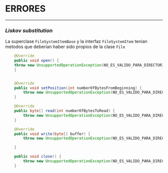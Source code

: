 # ERRORES

 ---
### *Liskov substitution*

La superclase `FileSystemItemBase` y la interfaz `FileSystemItem` tenian metodos 
que deberian haber sido propios de la clase `File`

```java 
    @Override
    public void open() {
    throw new UnsupportedOperationException(NO_ES_VALIDO_PARA_DIRECTORIOS);
    }


    @Override
    public void setPosition(int numberOfBytesFromBeginning) {
        throw new UnsupportedOperationException(NO_ES_VALIDO_PARA_DIRECTORIOS);
    }

    @Override
    public byte[] read(int numberOfBytesToRead) {
        throw new UnsupportedOperationException(NO_ES_VALIDO_PARA_DIRECTORIOS);
    }

    @Override
    public void write(byte[] buffer) {
        throw new UnsupportedOperationException(NO_ES_VALIDO_PARA_DIRECTORIOS);

    }

    public void close() {
        throw new UnsupportedOperationException(NO_ES_VALIDO_PARA_DIRECTORIOS);
    }
```




